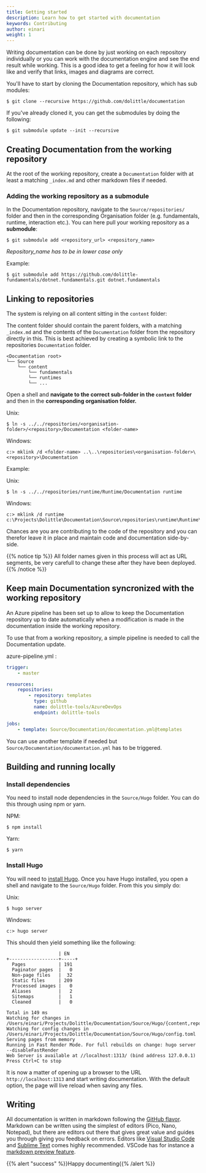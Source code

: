 ```yaml
---
title: Getting started
description: Learn how to get started with documentation
keywords: Contributing
author: einari
weight: 1
---
```


Writing documentation can be done by just working on each repository individually or you can work with the documentation
engine and see the end result while working. This is a good idea to get a feeling for how it will look like and verify
that links, images and diagrams are correct.

You'll have to start by cloning the Documentation repository, which has sub modules:

```shell
$ git clone --recursive https://github.com/dolittle/documentation
```

If you've already cloned it, you can get the submodules by doing the following:

```shell
$ git submodule update --init --recursive
```

## Creating Documentation from the working repository

At the root of the working repository, create a `Documentation` folder with at least a matching `_index.md` and other
markdown files if needed.

### Adding the working repository as a submodule

In the Documentation repository, navigate to the `Source/repositories/` folder and then in the corresponding Organisation folder (e.g. fundamentals, runtime, interaction etc.).
You can here pull your working repository as a **submodule**:

```shell
$ git submodule add <repository_url> <repository_name>
```

_Repository_name has to be in lower case only_

Example:

```shell
$ git submodule add https://github.com/dolittle-fundamentals/dotnet.fundamentals.git dotnet.fundamentals
```

## Linking to repositories

The system is relying on all content sitting in the `content` folder:

The content folder should contain the parent folders, with a matching `_index.md` and the contents of the `Documentation` folder from the repository directly in this.
This is best achieved by creating a symbolic link to the repositories `Documentation` folder.

```
<Documentation root>
└── Source
    └── content
        └── fundamentals
        └── runtimes
        └── ...
```

Open a shell and **navigate to the correct sub-folder in the `content` folder** and then in the **corresponding organisation folder.**

Unix:

```shell
$ ln -s ../../repositories/<organisation-folder>/<repository>/Documentation <folder-name>
```

Windows:

```shell
c:> mklink /d <folder-name> ..\..\repositories\<organisation-folder>\<repository>\Documentation
```

Example:

Unix:

```shell
$ ln -s ../../repositories/runtime/Runtime/Documentation runtime
```

Windows:

```shell
c:> mklink /d runtime c:\Projects\Dolittle\Documentation\Source\repositories\runtime\Runtime\Documentation
```

Chances are you are contributing to the code of the repository and you can therefor leave it in place and maintain
code and documentation side-by-side.

{{% notice tip %}}
All folder names given in this process will act as URL segments, be very carefull to change these after they have been deployed.
{{% /notice %}}

## Keep main Documentation syncronized with the working repository

An Azure pipeline has been set up to allow to keep the Documentation repository up to date automatically when a modification is made in the documentation inside the working repository.

To use that from a working repository, a simple pipeline is needed to call the Documentation update.

azure-pipeline.yml :

```yml
trigger:
    - master

resources:
    repositories:
        - repository: templates
          type: github
          name: dolittle-tools/AzureDevOps
          endpoint: dolittle-tools

jobs:
    - template: Source/Documentation/documentation.yml@templates
```

You can use another template if needed but `Source/Documentation/documentation.yml` has to be triggered.

## Building and running locally

### Install dependencies

You need to install node dependencies in the `Source/Hugo` folder. You can do this through using npm or yarn.

NPM:

```shell
$ npm install
```

Yarn:

```shell
$ yarn
```

### Install Hugo

You will need to [install Hugo](https://gohugo.io/getting-started/installing).
Once you have Hugo installed, you open a shell and navigate to the `Source/Hugo` folder.
From this you simply do:

Unix:

```shell
$ hugo server
```

Windows:

```shell
c:> hugo server
```

This should then yield something like the following:

```shell
                   | EN
+------------------+-----+
  Pages            | 191
  Paginator pages  |   0
  Non-page files   |  32
  Static files     | 209
  Processed images |   0
  Aliases          |   2
  Sitemaps         |   1
  Cleaned          |   0

Total in 149 ms
Watching for changes in /Users/einari/Projects/Dolittle/Documentation/Source/Hugo/{content,repositories,themes,..}
Watching for config changes in /Users/einari/Projects/Dolittle/Documentation/Source/Hugo/config.toml
Serving pages from memory
Running in Fast Render Mode. For full rebuilds on change: hugo server --disableFastRender
Web Server is available at //localhost:1313/ (bind address 127.0.0.1)
Press Ctrl+C to stop
```

It is now a matter of opening up a browser to the URL `http://localhost:1313` and start writing documentation.
With the default option, the page will live reload when saving any files.

## Writing

All documentation is written in markdown following the [GitHub flavor](https://github.github.com/gfm/).
Markdown can be written using the simplest of editors (Pico, Nano, Notepad), but there are editors out there that gives
great value and guides you through giving you feedback on errors. Editors like [Visual Studio Code](http://code.visualstudio.com/)
and [Sublime Text](http://sublimetext.com) comes highly recommended. VSCode has for instance a [markdown preview feature](https://code.visualstudio.com/Docs/languages/markdown).

{{% alert "success" %}}Happy documenting{{% /alert %}}
